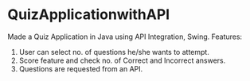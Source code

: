 # QuizApplicationwithAPI
Made a Quiz Application in Java using API Integration, Swing.
Features:
1. User can select no. of questions he/she wants to attempt.
2. Score feature and check no. of Correct and Incorrect answers.
3. Questions are requested from an API.
